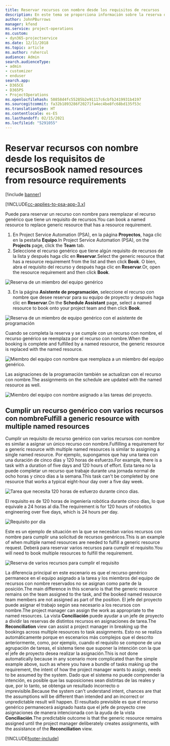```yaml
---
title: Reservar recursos con nombre desde los requisitos de recursos
description: En este tema se proporciona información sobre la reserva de recursos con nombre para un requisito de recurso genérico.
author: JohnPBurrows
manager: kfend
ms.service: project-operations
ms.custom:
- dyn365-projectservice
ms.date: 12/11/2018
ms.topic: article
ms.author: ruhercul
audience: Admin
search.audienceType:
- admin
- customizer
- enduser
search.app:
- D365CE
- D365PS
- ProjectOperations
ms.openlocfilehash: 50858d4fc55285b2e91117c6cbfb2419931b4197
ms.sourcegitcommit: fa32b1893286f20271fa4ec4be8fc68bd135f53c
ms.translationtype: HT
ms.contentlocale: es-ES
ms.lasthandoff: 02/15/2021
ms.locfileid: "5291055"
---
```

# <a name="book-named-resources-from-resource-requirements"></a><span data-ttu-id="284b3-103">Reservar recursos con nombre desde los requisitos de recursos</span><span class="sxs-lookup"><span data-stu-id="284b3-103">Book named resources from resource requirements</span></span>

[!include [banner](../includes/psa-now-project-operations.md)]

[!INCLUDE[cc-applies-to-psa-app-3.x](../includes/cc-applies-to-psa-app-3x.md)]

<span data-ttu-id="284b3-104">Puede para reservar un recurso con nombre para reemplazar el recurso genérico que tiene un requisito de recursos.</span><span class="sxs-lookup"><span data-stu-id="284b3-104">You can book a named resource to replace generic resource that has a resource requirement.</span></span>

1. <span data-ttu-id="284b3-105">En Project Service Automation (PSA), en la página **Proyectos**, haga clic en la pestaña **Equipo**.</span><span class="sxs-lookup"><span data-stu-id="284b3-105">In Project Service Automation (PSA), on the **Projects** page, click the **Team** tab.</span></span>
2. <span data-ttu-id="284b3-106">Seleccione el recurso genérico que tiene algún requisito de recursos de la lista y después haga clic en **Reservar**.</span><span class="sxs-lookup"><span data-stu-id="284b3-106">Select the generic resource that has a resource requirement from the list and then click **Book**.</span></span> <span data-ttu-id="284b3-107">O bien, abra el requisito del recurso y después haga clic en **Reservar**.</span><span class="sxs-lookup"><span data-stu-id="284b3-107">Or, open the resource requirement and then click **Book**.</span></span>


![Reserva de un miembro del equipo genérico](media/RM-how-to-14.png)


3. <span data-ttu-id="284b3-109">En la página **Asistente de programación**, seleccione el recurso con nombre que desee reservar para su equipo de proyecto y después haga clic en **Reservar**.</span><span class="sxs-lookup"><span data-stu-id="284b3-109">On the **Schedule Assistant** page, select a named resource to book onto your project team and then click **Book**.</span></span>

![Reserva de un miembro de equipo genérico con el asistente de programación](media/RM-how-to-15.png)

<span data-ttu-id="284b3-111">Cuando se completa la reserva y se cumple con un recurso con nombre, el recurso genérico se reemplaza por el recurso con nombre.</span><span class="sxs-lookup"><span data-stu-id="284b3-111">When the booking is complete and fulfilled by a named resource, the generic resource is replaced with the named resource.</span></span>

![Miembro del equipo con nombre que reemplaza a un miembro del equipo genérico.](media/RM-how-to-16.png)

<span data-ttu-id="284b3-113">Las asignaciones de la programación también se actualizan con el recurso con nombre.</span><span class="sxs-lookup"><span data-stu-id="284b3-113">The assignments on the schedule are updated with the named resource as well.</span></span>

![Miembro del equipo con nombre asignado a las tareas del proyecto.](media/RM-how-to-17.png)

## <a name="fulfill-a-generic-resource-with-multiple-named-resources"></a><span data-ttu-id="284b3-115">Cumplir un recurso genérico con varios recursos con nombre</span><span class="sxs-lookup"><span data-stu-id="284b3-115">Fulfill a generic resource with multiple named resources</span></span>
<span data-ttu-id="284b3-116">Cumplir un requisito de recurso genérico con varios recursos con nombre es similar a asignar un único recurso con nombre.</span><span class="sxs-lookup"><span data-stu-id="284b3-116">Fulfilling a requirement for a generic resource with multiple named resources is similar to assigning a single named resource.</span></span> <span data-ttu-id="284b3-117">Por ejemplo, supongamos que hay una tarea con una duración de cinco días y 120 horas de esfuerzo.</span><span class="sxs-lookup"><span data-stu-id="284b3-117">For example, there is a task with a duration of five days and 120 hours of effort.</span></span> <span data-ttu-id="284b3-118">Esta tarea no la puede completar un recurso que trabaje durante una jornada normal de ocho horas y cinco días a la semana.</span><span class="sxs-lookup"><span data-stu-id="284b3-118">This task can't be completed by one resource that works a typical eight-hour day over a five day week.</span></span> 

![Tarea que necesita 120 horas de esfuerzo durante cinco días.](media/RM-how-to-21.png)

<span data-ttu-id="284b3-120">El requisito es de 120 horas de ingeniería robótica durante cinco días, lo que equivale a 24 horas al día.</span><span class="sxs-lookup"><span data-stu-id="284b3-120">The requirement is for 120 hours of robotics engineering over five days, which is 24 hours per day.</span></span>

![Requisito por día](media/RM-how-to-22.png)

<span data-ttu-id="284b3-122">Este es un ejemplo de situación en la que se necesitan varios recursos con nombre para cumplir una solicitud de recursos genéricos.</span><span class="sxs-lookup"><span data-stu-id="284b3-122">This is an example of when multiple named resources are needed to fulfill a generic resource request.</span></span> <span data-ttu-id="284b3-123">Deberá para reservar varios recursos para cumplir el requisito.</span><span class="sxs-lookup"><span data-stu-id="284b3-123">You will need to book multiple resources to fulfill the requirement.</span></span>

![Reserva de varios recursos para cumplir el requisito](media/RM-how-to-23.png)

<span data-ttu-id="284b3-125">La diferencia principal en este escenario es que el recurso genérico permanece en el equipo asignado a la tarea y los miembros del equipo de recursos con nombre reservados no se asignan como parte de la posición.</span><span class="sxs-lookup"><span data-stu-id="284b3-125">The main difference in this scenario is that the generic resource remains on the team assigned to the task, and the booked named resource team members are not assigned as part of the position.</span></span> <span data-ttu-id="284b3-126">El jefe del proyecto puede asignar el trabajo según sea necesario a los recursos con nombre.</span><span class="sxs-lookup"><span data-stu-id="284b3-126">The project manager can assign the work as appropriate to the named resources.</span></span> <span data-ttu-id="284b3-127">La vista **Conciliación** puede ayudar a un jefe de proyecto a dividir las reservas de distintos recursos en asignaciones de tarea.</span><span class="sxs-lookup"><span data-stu-id="284b3-127">The **Reconciliation** view can assist a project manager in breaking up the bookings across multiple resources to task assignments.</span></span> <span data-ttu-id="284b3-128">Esto no se realiza automáticamente porque en escenarios más complejos que el descrito anteriormente, como, por ejemplo, cuando el requisito se compone de una agrupación de tareas, el sistema tiene que suponer la intención con la que el jefe de proyecto desea realizar la asignación.</span><span class="sxs-lookup"><span data-stu-id="284b3-128">This is not done automatically because in any scenario more complicated than the simple example above, such as where you have a bundle of tasks making up the requirement, the intent of how the project manager wants to assign, needs to be assumed by the system.</span></span> <span data-ttu-id="284b3-129">Dado que el sistema no puede comprender la intención, es posible que las suposiciones sean distintas de las reales y que, por lo tanto, se obtenga un resultado incorrecto o imprevisible.</span><span class="sxs-lookup"><span data-stu-id="284b3-129">Because the system can't understand intent, chances are that the assumptions will be different than intended and an incorrect or unpredictable result will happen.</span></span> <span data-ttu-id="284b3-130">El resultado previsible es que el recurso genérico permanecerá asignado hasta que el jefe de proyecto cree asignaciones de manera intencionada con la ayuda de la vista **Conciliación**.</span><span class="sxs-lookup"><span data-stu-id="284b3-130">The predictable outcome is that the generic resource remains assigned until the project manager deliberately creates assignments, with the assistance of the **Reconciliation** view.</span></span>




[!INCLUDE[footer-include](../includes/footer-banner.md)]